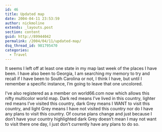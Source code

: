 ```yaml
---
id: 46
title: Updated map
date: 2004-04-11 23:53:59
author: nickmoline
extends: _layouts.post
section: content
guid: http://89944042
permalink: /2004/04/11/updated-map/
dsq_thread_id: 981795470
categories:
  - Travel
---
```

It seems I left off at least one state in my map last week of the places I have been. I have also been to Georgia, I am searching my memory to try and recall if I have been to South Carolina or not, I think I have, but until I remember a specific instance, I&#8217;m going to leave that one uncolored. 

<!--more-->

<amp-img src="{{ site.baseurl }}/wp-content/uploads/sites/4/2006/05/statemap2004-04.gif" alt="State Map, April 2004" title="State Map, April 2004" width="580" height="300" lightbox></amp-img>

I&#8217;ve also registered as a member on world66.com now which allows this nifty multicolor world map. Dark red means I&#8217;ve lived in this country, lighter red means I&#8217;ve visited this country, dark Grey means I WANT to visit this country, and light Grey means I have not visited this country nor do I have any plans to visit this country. Of course plans change and just because I don&#8217;t have your country highlighted dark Grey doesn&#8217;t mean I may not want to visit there one day, I just don&#8217;t currently have any plans to do so.

<amp-img src="{{ site.baseurl }}/wp-content/uploads/sites/4/2006/05/membercolormap2004-04.gif" title="Country Map April 2004" alt="Country Map April 2004" width="600" height="300" lightbox></amp-img>

